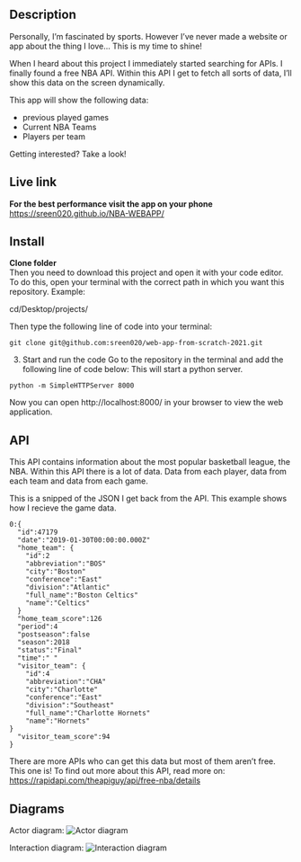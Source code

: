 ## Description

Personally, I’m fascinated by sports. However I’ve never made a website or app about the thing I love… This is my time to shine! 

When I heard about this project I immediately started searching for APIs. I finally found a free NBA API. Within this API I get to fetch all sorts of data, I’ll show this data on the screen dynamically.

This app will show the following data:
- previous played games   
- Current NBA Teams 
- Players per team


Getting interested? Take a look!

## Live link
**For the best performance visit the app on your phone**<br>
https://sreen020.github.io/NBA-WEBAPP/


## Install

**Clone folder**<br>
Then you need to download this project and open it with your code editor. To do this, open your terminal with the correct path in which you want this repository. Example:

cd/Desktop/projects/

Then type the following line of code into your terminal:
```
git clone git@github.com:sreen020/web-app-from-scratch-2021.git
```

3. Start and run the code
Go to the repository in the terminal and add the following line of code below:
This will start a python server.

```
python -m SimpleHTTPServer 8000
```
Now you can open http://localhost:8000/ in your browser to view the web application.

## API
This API contains information about the most popular basketball league, the NBA. Within this API there is a lot of data. Data from each player, data from each team and data from each game. 

This is a snipped of the JSON I get back from the API. This example shows how I recieve the game data.
```
0:{
  "id":47179
  "date":"2019-01-30T00:00:00.000Z"
  "home_team": {
    "id":2
    "abbreviation":"BOS"
    "city":"Boston"
    "conference":"East"
    "division":"Atlantic"
    "full_name":"Boston Celtics"
    "name":"Celtics"
  }
  "home_team_score":126
  "period":4
  "postseason":false
  "season":2018
  "status":"Final"
  "time":" "
  "visitor_team": {
    "id":4
    "abbreviation":"CHA"
    "city":"Charlotte"
    "conference":"East"
    "division":"Southeast"
    "full_name":"Charlotte Hornets"
    "name":"Hornets"
}
  "visitor_team_score":94
}
```
There are more APIs who can get this data but most of them aren’t free. This one is!
To find out more about this API, read more on:
https://rapidapi.com/theapiguy/api/free-nba/details

## Diagrams

Actor diagram:
![Actor diagram](https://github.com/sreen020/web-app-from-scratch-2021/blob/master/img/github-images/Actor-diagram.png)

Interaction diagram:
![Interaction diagram](https://github.com/sreen020/web-app-from-scratch-2021/blob/master/img/github-images/Interaction-diagram.png)




